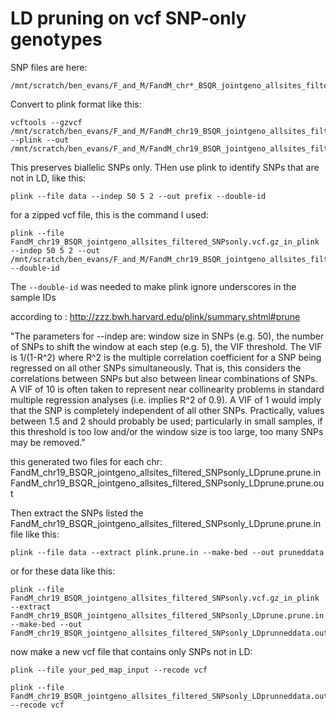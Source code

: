# LD pruning on vcf SNP-only genotypes

SNP files are here:
```
/mnt/scratch/ben_evans/F_and_M/FandM_chr*_BSQR_jointgeno_allsites_filtered_SNPsonly.vcf.gz*
```

Convert to plink format like this:
```
vcftools --gzvcf /mnt/scratch/ben_evans/F_and_M/FandM_chr19_BSQR_jointgeno_allsites_filtered_SNPsonly.vcf.gz --plink --out /mnt/scratch/ben_evans/F_and_M/FandM_chr19_BSQR_jointgeno_allsites_filtered_SNPsonly.vcf.gz_in_plink
```
This preserves biallelic SNPs only. THen use plink to identify SNPs that are not in LD, like this:
```
plink --file data --indep 50 5 2 --out prefix --double-id
```
for a zipped vcf file, this is the command I used:
```
plink --file FandM_chr19_BSQR_jointgeno_allsites_filtered_SNPsonly.vcf.gz_in_plink --indep 50 5 2 --out /mnt/scratch/ben_evans/F_and_M/FandM_chr19_BSQR_jointgeno_allsites_filtered_SNPsonly_LDprune --double-id
```

The `--double-id` was needed to make plink ignore underscores in the sample IDs

according to : http://zzz.bwh.harvard.edu/plink/summary.shtml#prune

"The parameters for --indep are: window size in SNPs (e.g. 50), the number of SNPs to shift the window at each step (e.g. 5), the VIF threshold. The VIF is 1/(1-R^2) where R^2 is the multiple correlation coefficient for a SNP being regressed on all other SNPs simultaneously. That is, this considers the correlations between SNPs but also between linear combinations of SNPs. A VIF of 10 is often taken to represent near collinearity problems in standard multiple regression analyses (i.e. implies R^2 of 0.9). A VIF of 1 would imply that the SNP is completely independent of all other SNPs. Practically, values between 1.5 and 2 should probably be used; particularly in small samples, if this threshold is too low and/or the window size is too large, too many SNPs may be removed."

this generated two files for each chr: 
      FandM_chr19_BSQR_jointgeno_allsites_filtered_SNPsonly_LDprune.prune.in
      FandM_chr19_BSQR_jointgeno_allsites_filtered_SNPsonly_LDprune.prune.out
      
Then extract the SNPs listed the FandM_chr19_BSQR_jointgeno_allsites_filtered_SNPsonly_LDprune.prune.in file like this:      
```
plink --file data --extract plink.prune.in --make-bed --out pruneddata
```
or for these data like this:
```
plink --file FandM_chr19_BSQR_jointgeno_allsites_filtered_SNPsonly.vcf.gz_in_plink --extract FandM_chr19_BSQR_jointgeno_allsites_filtered_SNPsonly_LDprune.prune.in --make-bed --out FandM_chr19_BSQR_jointgeno_allsites_filtered_SNPsonly_LDprunneddata.out
```
now make a new vcf file that contains only SNPs not in LD:
```
plink --file your_ped_map_input --recode vcf
```
```
plink --file FandM_chr19_BSQR_jointgeno_allsites_filtered_SNPsonly_LDprunneddata.out --recode vcf
```
